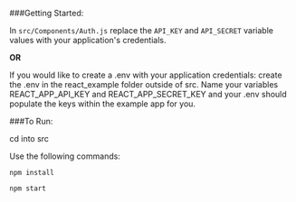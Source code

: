 ###Getting Started:


In `src/Components/Auth.js` replace the `API_KEY` and `API_SECRET` variable values with your application's credentials.

**OR**

If you would like to create a .env with your application credentials: create the .env in the react_example folder outside of src. Name your variables REACT_APP_API_KEY and REACT_APP_SECRET_KEY and your .env should populate the keys within the example app for you.

###To Run:

cd into src

Use the following commands:

`npm install`

`npm start`
